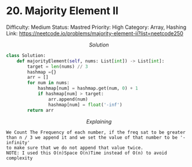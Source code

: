 # 20. Majority Element Il

Difficulty: Medium
Status: Mastred
Priority: High
Category: Array, Hashing
Link: https://neetcode.io/problems/majority-element-ii?list=neetcode250

$$
Solution
$$

```python
class Solution:
    def majorityElement(self, nums: List[int]) -> List[int]:
        target = len(nums) // 3
        hashmap ={}
        arr = []
        for num in nums:
            hashmap[num] = hashmap.get(num, 0) + 1
            if hashmap[num] > target:
                arr.append(num)
                hashmap[num] = float('-inf')
        return arr

```

$$
Explaining
$$

```
We Count The Frequency of each number, if the freq sat to be greater than n / 3 we append it and we set the value of that number to be '-infinity'
to make sure that we do not append that value twice. 
NOTE: I used this O(n)Space O(n)Time instead of O(n) to avoid complexity
```